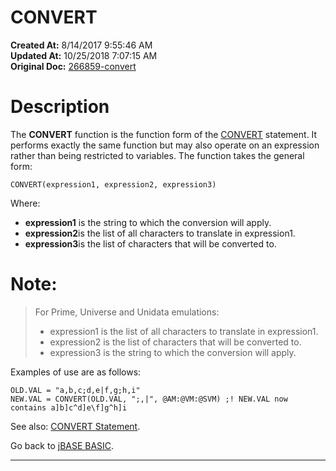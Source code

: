 # CONVERT

**Created At:** 8/14/2017 9:55:46 AM  
**Updated At:** 10/25/2018 7:07:15 AM  
**Original Doc:** [266859-convert](https://docs.jbase.com/36868-jbase-basic/266859-convert)  


# Description

The **CONVERT** function is the function form of the [CONVERT](./../convert-%28statement%29) statement. It performs exactly the same function but may also operate on an expression rather than being restricted to variables. The function takes the general form:

```
CONVERT(expression1, expression2, expression3)
```

Where:

- **expression1** is the string to which the conversion will apply.
- **expression2**is the list of all characters to translate in expression1.
- **expression3**is the list of characters that will be converted to.


# Note:


> For Prime, Universe and Unidata emulations:
> 
> - expression1 is the list of all characters to translate in expression1.
> - expression2 is the list of characters that will be converted to.
> - expression3 is the string to which the conversion will apply.


Examples of use are as follows:

```
OLD.VAL = "a,b,c;d,e|f,g;h,i"
NEW.VAL = CONVERT(OLD.VAL, ";,|", @AM:@VM:@SVM) ;! NEW.VAL now contains a]b]c^d]e\f]g^h]i
```



See also: [CONVERT Statement](./../convert-%28statement%29).

Go back to [jBASE BASIC](./../jbase-basic-programmers-reference-guide).

* * *
